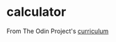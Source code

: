 # calculator

From The Odin Project's [curriculum](https://www.theodinproject.com/courses/web-development-101/lessons/calculator)
